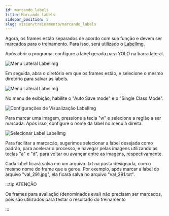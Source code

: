 ```yaml
---
id: marcando_labels
title: Marcando labels
sidebar_position: 5
slug: vision/treinamento/marcando_labels
---
```




Agora, os frames estão separados de acordo com sua função e devem ser marcados para o treinamento. Para isso, será utilizado o [LabelImg](https://github.com/heartexlabs/labelImg). 

Após abrir o programa, configure a label gerada para YOLO na barra lateral.

![Menu Lateral LabelImg](./img/barra_lateral_labelimg.png)

Em seguida, abra o diretório em que os frames estão, e selecione o mesmo diretório para salvar as labels.

![Menu Lateral LabelImg](./img/barra_lateral_2_labelimg.png)

No menu de exibição, habilite o "Auto Save mode" e o "Single Class Mode".

![Configurações de Visualização LabelImg](./img/configuracoes_labelimg.png)

Para marcar uma imagem, pressione a tecla "w" e selecione a região a ser marcada. Após isso, configure o nome da label no menu à direita.

![Selecionar Label LabelImg](./img/selecionar_label_labelimg.png)

Para facilitar a marcação, sugerimos selecionar a label desejada como padrão, para acelerar o processo, e navegar pelas imagens utilizando as teclas "a" e "d", para voltar ou avançar entre as imagens, respectivamente.

Cada label ficará salva em um arquivo .txt na pasta designada, com o mesmo nome do frame que a gerou. Por exemplo, após marcar a label do arquivo "val_291.jpg", ela ficará salva no arquivo "val_291.txt".

:::tip ATENÇÃO

Os frames para avaliação (denominados eval) não precisam ser marcados, pois são utilizados para testar o resultado do treinamento

:::

